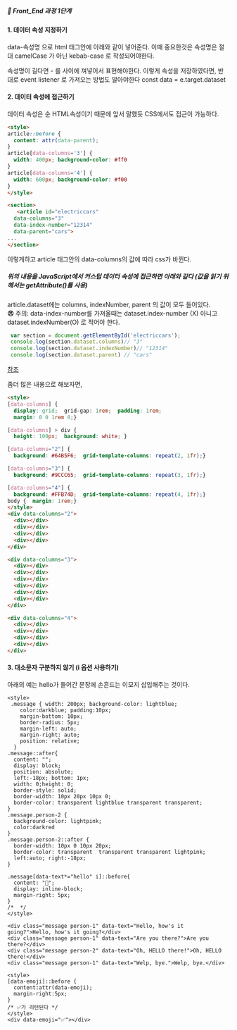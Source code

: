 ##### 🍑  Front_End 과정 1단계 


#### 1.  데이터 속성 지정하기 
data-속성명 으로 html 태그안에 아래와 같이 넣어준다.
이때 중요한것은 속성명은 절대 camelCase  가 아닌 kebab-case 로 작성되어야한다.

속성명이 길다면 - 를 사이에 껴넣어서 표현해야한다.
이렇게 속성을 저장하였다면, 반대로 event listener 로 가져오는 방법도 알아야한다
const data = e.target.dataset

#### 2. 데이터 속성에 접근하기

데이터 속성은 순 HTML속성이기 때문에 앞서 말했듯 CSS에서도 접근이 가능하다.
```html
<style>
article::before {
  content: attr(data-parent);
}
article[data-columns='3'] {
  width: 400px; background-color: #ff0 
}
article[data-columns='4'] {
  width: 600px; background-color: #f00 
}
</style>

<section>
   <article id="electriccars"
  data-columns="3" 
  data-index-number="12314"  
  data-parent="cars">
...
</section>

```
이렇게하고  article 태그안의 data-columns의 값에 따라 css가 바뀐다.  



##### 위의 내용을  JavaScript에서 커스텀 데이터 속성에 접근하면 아래와 같다 (값을 읽기 위해서는 getAttribute()를 사용)
article.dataset에는 columns, indexNumber, parent 의 값이 모두 들어있다.   
**😠**  주의: data-index-number를 가져올때는 dataset.index-number (X) 아니고 dataset.indexNumber(O) 로 적어야 한다.  
```js
 var section = document.getElementById('electriccars'); 
 console.log(section.dataset.columns)// "3" 
 console.log(section.dataset.indexNumber)// "12314" 
 console.log(section.dataset.parent) // "cars"
```

[참조](https://css-tricks.com/a-complete-guide-to-data-attributes/ )



좀더 많은 내용으로 해보자면,  



```html
<style>
[data-columns] {
  display: grid;  grid-gap: 1rem;  padding: 1rem;
  margin: 0 0 1rem 0;}

[data-columns] > div {
  height: 100px;  background: white; }

[data-columns="2"] {
  background: #64B5F6;  grid-template-columns: repeat(2, 1fr);}

[data-columns="3"] {
  background: #9CCC65;  grid-template-columns: repeat(3, 1fr);}

[data-columns="4"] {
  background: #FFB74D;  grid-template-columns: repeat(4, 1fr);}
body {  margin: 1rem;}
</style>
<div data-columns="2">
  <div></div>
  <div></div>
  <div></div>
  <div></div>
</div>

<div data-columns="3">
  <div></div>
  <div></div>
  <div></div>
  <div></div>
  <div></div>
  <div></div>
</div>

<div data-columns="4">
  <div></div>
  <div></div>
  <div></div>
  <div></div>
</div>
```

#### 3. 대소문자 구분하지 않기 (i 옵션 사용하기)
아래의 예는 hello가 들어간 문장에 손흔드는 이모지 삽입해주는 것이다. 
```
<style>
 .message { width: 200px; background-color: lightblue;
    color:darkblue; padding:10px;
    margin-bottom: 10px;
    border-radius: 5px;
    margin-left: auto;
    margin-right: auto;  
    position: relative;
  }
.message::after{
  content: "";
  display: block;
  position: absolute;
  left:-18px; bottom: 1px;
  width: 0;height: 0;
  border-style: solid;
  border-width: 10px 20px 10px 0;
  border-color: transparent lightblue transparent transparent;
}
.message.person-2 {
  background-color: lightpink;
  color:darkred
}
.message.person-2::after {
  border-width: 10px 0 10px 20px;
  border-color: transparent  transparent transparent lightpink;
  left:auto; right:-18px;
}

.message[data-text*="hello" i]::before{
  content: "👋";
  display: inline-block;
  margin-right: 5px;
}
/*  */
</style>

<div class="message person-1" data-text="Hello, how's it going?">Hello, how's it going?</div>
<div class="message person-1" data-text="Are you there?">Are you there?</div>
<div class="message person-2" data-text="Oh, HELLO there!">Oh, HELLO there!</div>
<div class="message person-1" data-text="Welp, bye.">Welp, bye.</div>

```

```
<style>
[data-emoji]::before {
  content:attr(data-emoji);
  margin-right:5px;
}
/* ✅가 리턴된다 */
</style>
<div data-emoji="✅"></div>
```





